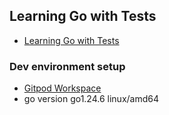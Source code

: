 ## Learning Go with Tests

- [Learning Go with Tests](https://quii.gitbook.io/learn-go-with-tests)

### Dev environment setup
- [Gitpod Workspace](https://mpflynnx-lgwt-8fuxnd3cno1.ws-eu121.gitpod.io/)
- go version go1.24.6 linux/amd64